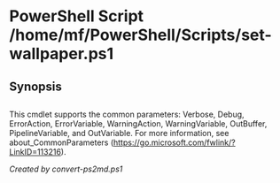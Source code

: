 # PowerShell Script /home/mf/PowerShell/Scripts/set-wallpaper.ps1

## Synopsis

## <CommonParameters>
This cmdlet supports the common parameters: Verbose, Debug, ErrorAction, ErrorVariable, WarningAction, WarningVariable, OutBuffer, PipelineVariable, and OutVariable. For more information, see about_CommonParameters (https://go.microsoft.com/fwlink/?LinkID=113216).

*Created by convert-ps2md.ps1*
